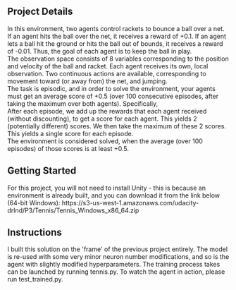 <h2>Project Details</h2>
<p>
In this environment, two agents control rackets to bounce a ball over a net. If an agent hits the ball over the net, it receives a reward of +0.1. If an agent lets a ball hit the ground or hits the ball out of bounds, it receives a reward of -0.01. Thus, the goal of each agent is to keep the ball in play.
<br>
The observation space consists of 8 variables corresponding to the position and velocity of the ball and racket. Each agent receives its own, local observation. Two continuous actions are available, corresponding to movement toward (or away from) the net, and jumping.
<br>
The task is episodic, and in order to solve the environment, your agents must get an average score of +0.5 (over 100 consecutive episodes, after taking the maximum over both agents). Specifically,
<br>
After each episode, we add up the rewards that each agent received (without discounting), to get a score for each agent. This yields 2 (potentially different) scores. We then take the maximum of these 2 scores.
This yields a single score for each episode.
<br>
The environment is considered solved, when the average (over 100 episodes) of those scores is at least +0.5.
</p>
<h2>Getting Started</h2>
<p>
For this project, you will not need to install Unity - this is because an environment is already built, and you can download it from the link below (64-bit Windows):
https://s3-us-west-1.amazonaws.com/udacity-drlnd/P3/Tennis/Tennis_Windows_x86_64.zip
</p>
<h2>Instructions</h2>
<p>I built this solution on the 'frame' of the previous project entirely. The model is re-used with some very minor neuron number modifications, and so is the agent with slightly modified hyperparameters. The training process takes can be launched by running tennis.py. To watch the agent in action, please run test_trained.py.</p>
